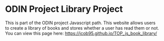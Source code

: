 # ODIN Project Library Project

This is part of the ODIN project Javascript path. This website allows users to create a library of books and stores whether a user has read them or not.
You can view this page here: https://jcob95.github.io/TOP_js_book_library/

